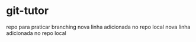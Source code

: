 # git-tutor
repo para praticar branching nova linha adicionada no repo local
nova linha adicionada no repo local
